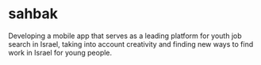 # sahbak
Developing a mobile app that serves as a leading platform for youth job search in Israel, taking into account creativity and finding new ways to find work in Israel for young people.
